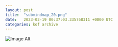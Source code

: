 ```yaml
---
layout:	post
title:	"submindmap_20.png"
date:	2023-02-19 00:37:03.335768311 +0000 UTC
categories:	kof archive
---
```


![Image Alt](https://k0f.github.io/assets/submindmap_20.png)